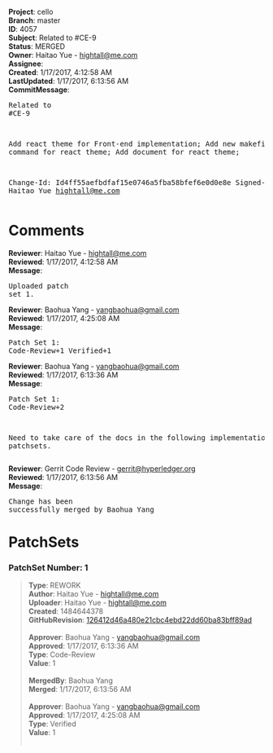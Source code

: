 <strong>Project</strong>: cello<br><strong>Branch</strong>: master<br><strong>ID</strong>: 4057<br><strong>Subject</strong>: Related to #CE-9<br><strong>Status</strong>: MERGED<br><strong>Owner</strong>: Haitao Yue - hightall@me.com<br><strong>Assignee</strong>:<br><strong>Created</strong>: 1/17/2017, 4:12:58 AM<br><strong>LastUpdated</strong>: 1/17/2017, 6:13:56 AM<br><strong>CommitMessage</strong>:<br><pre>Related to #CE-9

Add react theme for Front-end implementation;
Add new makefile command for react theme;
Add document for react theme;

Change-Id: Id4ff55aefbdfaf15e0746a5fba58bfef6e0d0e8e
Signed-off-by: Haitao Yue <hightall@me.com>
</pre><h1>Comments</h1><strong>Reviewer</strong>: Haitao Yue - hightall@me.com<br><strong>Reviewed</strong>: 1/17/2017, 4:12:58 AM<br><strong>Message</strong>: <pre>Uploaded patch set 1.</pre><strong>Reviewer</strong>: Baohua Yang - yangbaohua@gmail.com<br><strong>Reviewed</strong>: 1/17/2017, 4:25:08 AM<br><strong>Message</strong>: <pre>Patch Set 1: Code-Review+1 Verified+1</pre><strong>Reviewer</strong>: Baohua Yang - yangbaohua@gmail.com<br><strong>Reviewed</strong>: 1/17/2017, 6:13:36 AM<br><strong>Message</strong>: <pre>Patch Set 1: Code-Review+2

Need to take care of the docs in the following implementation patchsets.</pre><strong>Reviewer</strong>: Gerrit Code Review - gerrit@hyperledger.org<br><strong>Reviewed</strong>: 1/17/2017, 6:13:56 AM<br><strong>Message</strong>: <pre>Change has been successfully merged by Baohua Yang</pre><h1>PatchSets</h1><h3>PatchSet Number: 1</h3><blockquote><strong>Type</strong>: REWORK<br><strong>Author</strong>: Haitao Yue - hightall@me.com<br><strong>Uploader</strong>: Haitao Yue - hightall@me.com<br><strong>Created</strong>: 1484644378<br><strong>GitHubRevision</strong>: [126412d46a480e21cbc4ebd22dd60ba83bff89ad](https://github.com/hyperledger/cello/commit/126412d46a480e21cbc4ebd22dd60ba83bff89ad)<br><br><strong>Approver</strong>: Baohua Yang - yangbaohua@gmail.com<br><strong>Approved</strong>: 1/17/2017, 6:13:36 AM<br><strong>Type</strong>: Code-Review<br><strong>Value</strong>: 1<br><br><strong>MergedBy</strong>: Baohua Yang<br><strong>Merged</strong>: 1/17/2017, 6:13:56 AM<br><br><strong>Approver</strong>: Baohua Yang - yangbaohua@gmail.com<br><strong>Approved</strong>: 1/17/2017, 4:25:08 AM<br><strong>Type</strong>: Verified<br><strong>Value</strong>: 1<br><br></blockquote>
